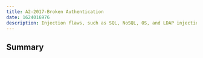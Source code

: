 ```yaml
---
title: A2-2017-Broken Authentication
date: 1624016976
description: Injection flaws, such as SQL, NoSQL, OS, and LDAP injection, occur when untrusted data is sent to an interpreter as part of a command or query. The attacker’s hostile data can trick the interpreter into executing unintended commands or accessing data without proper authorization.
---
```


## Summary
